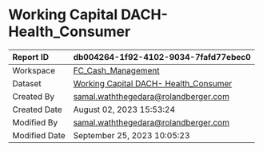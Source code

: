 



# Working Capital DACH- Health_Consumer

|Report ID|db004264-1f92-4102-9034-7fafd77ebec0|
| :--- | :--- |
|Workspace|[FC_Cash_Management](../Workspaces/FC_Cash_Management.md)|
|Dataset|[Working Capital DACH- Health_Consumer](../Datasets/Working-Capital-DACH--Health_Consumer.md)|
|Created By|samal.waththegedara@rolandberger.com|
|Created Date|August 02, 2023 15:53:24|
|Modified By|samal.waththegedara@rolandberger.com|
|Modified Date|September 25, 2023 10:05:23|
